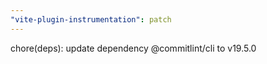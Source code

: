 ```yaml
---
"vite-plugin-instrumentation": patch
---
```


chore(deps): update dependency @commitlint/cli to v19.5.0
